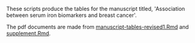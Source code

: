 These scripts produce the tables for the manuscript titled, 'Association between serum iron biomarkers and breast cancer'.

The pdf documents are made from [manuscript-tables-revised1.Rmd](manuscript-tables-revised1.Rmd) and [supplement.Rmd](supplement.Rmd).
